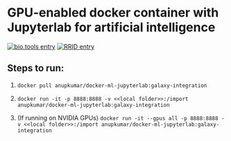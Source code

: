 # GPU-enabled docker container with Jupyterlab for artificial intelligence

[![bio.tools entry](https://img.shields.io/badge/bio.tools-gpu-enabled_docker_container_with_jupyterlab_for_ai.svg)](https://bio.tools/gpu-enabled_docker_container_with_jupyterlab_for_ai) [![RRID entry](https://img.shields.io/badge/RRID-SCR_022695-blue.svg)](https://scicrunch.org/resources/about/registry/SCR_022695)
## Steps to run:

1. `docker pull anupkumar/docker-ml-jupyterlab:galaxy-integration`

2. `docker run -it -p 8888:8888 -v <<local folder>>:/import anupkumar/docker-ml-jupyterlab:galaxy-integration`

3. (If running on NVIDIA GPUs) `docker run -it --gpus all -p 8888:8888 -v <<local folder>>:/import anupkumar/docker-ml-jupyterlab:galaxy-integration`
